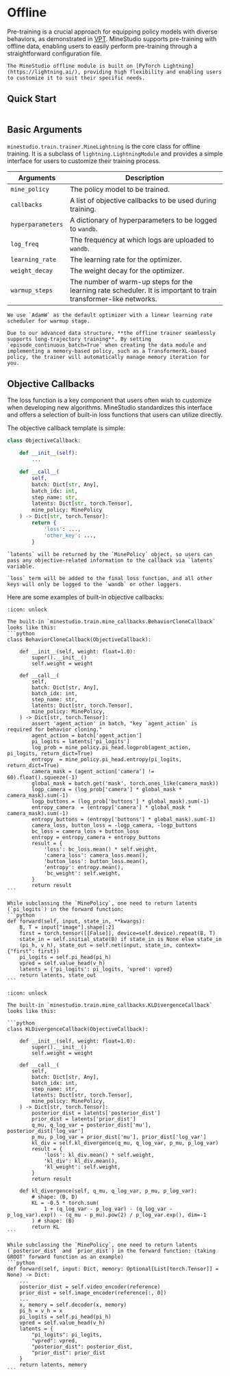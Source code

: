 <!--
 * @Date: 2024-11-29 08:09:45
 * @LastEditors: caishaofei caishaofei@stu.pku.edu.cn
 * @LastEditTime: 2024-12-13 17:10:13
 * @FilePath: /MineStudio/docs/source/offline/index.md
-->

# Offline

Pre-training is a crucial approach for equipping policy models with diverse behaviors, as demonstrated in [VPT](https://arxiv.org/abs/2206.11795). MineStudio supports pre-training with offline data, enabling users to easily perform pre-training through a straightforward configuration file. 

```{note}
The MineStudio offline module is built on [PyTorch Lightning](https://lightning.ai/), providing high flexibility and enabling users to customize it to suit their specific needs.
```


## Quick Start

```{include} quick-offline.md
```

## Basic Arguments

`minestudio.train.trainer.MineLightning` is the core class for offline training. It is a subclass of `lightning.LightningModule` and provides a simple interface for users to customize their training process. 

| Arguments | Description |
| --- | --- |
| `mine_policy` | The policy model to be trained. |
| `callbacks` | A list of objective callbacks to be used during training. |
| `hyperparameters` | A dictionary of hyperparameters to be logged to `wandb`. |
| `log_freq` | The frequency at which logs are uploaded to `wandb`. |
| `learning_rate` | The learning rate for the optimizer. |
| `weight_decay` | The weight decay for the optimizer. |
| `warmup_steps` | The number of warm-up steps for the learning rate scheduler. It is important to train transformer-like networks. |

```{note}
We use `AdamW` as the default optimizer with a linear learning rate scheduler for warmup stage. 
```

```{admonition} Long-Trajectory Training
Due to our advanced data structure, **the offline trainer seamlessly supports long-trajectory training**. By setting `episode_continuous_batch=True` when creating the data module and implementing a memory-based policy, such as a TransformerXL-based policy, the trainer will automatically manage memory iteration for you. 
```


## Objective Callbacks

The loss function is a key component that users often wish to customize when developing new algorithms. MineStudio standardizes this interface and offers a selection of built-in loss functions that users can utilize directly. 

The objective callback template is simple:
```python
class ObjectiveCallback:

    def __init__(self):
        ...

    def __call__(
        self, 
        batch: Dict[str, Any], 
        batch_idx: int, 
        step_name: str, 
        latents: Dict[str, torch.Tensor], 
        mine_policy: MinePolicy
    ) -> Dict[str, torch.Tensor]:
        return {
            'loss': ..., 
            'other_key': ...,
        }
```

```{hint}
`latents` will be returned by the `MinePolicy` object, so users can pass any objective-related information to the callback via `latents` variable. 
```

```{warning}
`loss` term will be added to the final loss function, and all other keys will only be logged to the `wandb` or other loggers. 
```

Here are some examples of built-in objective callbacks:

`````{dropdown} Behavior Cloning Callback
:icon: unlock

The built-in `minestudio.train.mine_callbacks.BehaviorCloneCallback` looks like this:
```python
class BehaviorCloneCallback(ObjectiveCallback):

    def __init__(self, weight: float=1.0):
        super().__init__()
        self.weight = weight

    def __call__(
        self, 
        batch: Dict[str, Any], 
        batch_idx: int, 
        step_name: str, 
        latents: Dict[str, torch.Tensor], 
        mine_policy: MinePolicy, 
    ) -> Dict[str, torch.Tensor]:
        assert 'agent_action' in batch, "key `agent_action` is required for behavior cloning."
        agent_action = batch['agent_action']
        pi_logits = latents['pi_logits']
        log_prob = mine_policy.pi_head.logprob(agent_action, pi_logits, return_dict=True)
        entropy  = mine_policy.pi_head.entropy(pi_logits, return_dict=True)
        camera_mask = (agent_action['camera'] != 60).float().squeeze(-1)
        global_mask = batch.get('mask', torch.ones_like(camera_mask))
        logp_camera = (log_prob['camera'] * global_mask * camera_mask).sum(-1)
        logp_buttons = (log_prob['buttons'] * global_mask).sum(-1)
        entropy_camera  = (entropy['camera'] * global_mask * camera_mask).sum(-1)
        entropy_buttons = (entropy['buttons'] * global_mask).sum(-1)
        camera_loss, button_loss = -logp_camera, -logp_buttons
        bc_loss = camera_loss + button_loss
        entropy = entropy_camera + entropy_buttons
        result = {
            'loss': bc_loss.mean() * self.weight,
            'camera_loss': camera_loss.mean(),
            'button_loss': button_loss.mean(),
            'entropy': entropy.mean(),
            'bc_weight': self.weight,
        }
        return result
```

While subclassing the `MinePolicy`, one need to return latents (`pi_logits`) in the forward function: 
```python
def forward(self, input, state_in, **kwargs):
    B, T = input["image"].shape[:2]
    first = torch.tensor([[False]], device=self.device).repeat(B, T)
    state_in = self.initial_state(B) if state_in is None else state_in
    (pi_h, v_h), state_out = self.net(input, state_in, context={"first": first})
    pi_logits = self.pi_head(pi_h)
    vpred = self.value_head(v_h)
    latents = {'pi_logits': pi_logits, 'vpred': vpred}
    return latents, state_out
```

`````

`````{dropdown} Kullback–Leibler Divergence Callback
:icon: unlock

The built-in `minestudio.train.mine_callbacks.KLDivergenceCallback` looks like this:

```python
class KLDivergenceCallback(ObjectiveCallback):
        
    def __init__(self, weight: float=1.0):
        super().__init__()
        self.weight = weight

    def __call__(
        self, 
        batch: Dict[str, Any], 
        batch_idx: int, 
        step_name: str, 
        latents: Dict[str, torch.Tensor], 
        mine_policy: MinePolicy, 
    ) -> Dict[str, torch.Tensor]:
        posterior_dist = latents['posterior_dist']
        prior_dist = latents['prior_dist']
        q_mu, q_log_var = posterior_dist['mu'], posterior_dist['log_var']
        p_mu, p_log_var = prior_dist['mu'], prior_dist['log_var']
        kl_div = self.kl_divergence(q_mu, q_log_var, p_mu, p_log_var)
        result = {
            'loss': kl_div.mean() * self.weight,
            'kl_div': kl_div.mean(),
            'kl_weight': self.weight,
        }
        return result

    def kl_divergence(self, q_mu, q_log_var, p_mu, p_log_var):
        # shape: (B, D)
        KL = -0.5 * torch.sum(
            1 + (q_log_var - p_log_var) - (q_log_var - p_log_var).exp() - (q_mu - p_mu).pow(2) / p_log_var.exp(), dim=-1
        ) # shape: (B)
        return KL
```

While subclassing the `MinePolicy`, one need to return latents (`posterior_dist` and `prior_dist`) in the forward function: (taking GROOT' forward function as an example)
```python
def forward(self, input: Dict, memory: Optional[List[torch.Tensor]] = None) -> Dict:
    ...
    posterior_dist = self.video_encoder(reference)
    prior_dist = self.image_encoder(reference[:, 0])
    ...
    x, memory = self.decoder(x, memory)
    pi_h = v_h = x
    pi_logits = self.pi_head(pi_h)
    vpred = self.value_head(v_h)
    latents = {
        "pi_logits": pi_logits, 
        "vpred": vpred, 
        "posterior_dist": posterior_dist, 
        "prior_dist": prior_dist
    }
    return latents, memory
```
`````
